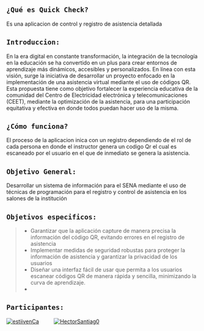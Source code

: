 <img src="https://blog.flamingtext.com/blog/2024/04/18/flamingtext_com_1713461882_76238231.gif" border="0" alt="" title="">


## `¿Qué es Quick Check?`
Es una aplicacion de control y registro de asistencia detallada

## `Introduccion:`
En la era digital en constante transformación, la integración de la tecnología en la educación se ha convertido en un plus para crear entornos de aprendizaje más dinámicos, accesibles y personalizados. En línea con esta visión, surge la iniciativa de desarrollar un proyecto enfocado en la implementación de una asistencia virtual mediante el uso de códigos QR. Esta propuesta tiene como objetivo fortalecer la experiencia educativa de la comunidad del Centro de Electricidad electrónica y telecomunicaciones (CEET), mediante la optimización de la asistencia, para una participación equitativa y efectiva en donde todos puedan hacer uso de la misma.
## `¿Cómo funciona?`
El proceso de la aplicacion inica con un registro dependiendo de el rol de cada persona en donde el instructor genera un codigo Qr el cual es escaneado por el usuario en el que de inmediato se genera la asistencia.

## `Objetivo General:`
Desarrollar un sistema de información para el SENA mediante el uso de técnicas de programación para el registro y control de asistencia en los salones de la institución
## `Objetivos especificos:`
> - Garantizar que la aplicación capture de manera precisa la información del código QR, evitando errores en el registro de asistencia
> - Implementar medidas de seguridad robustas para proteger la información de asistencia y garantizar la privacidad de los usuarios
> - Diseñar una interfaz fácil de usar que permita a los usuarios escanear códigos QR de manera rápida y sencilla, minimizando la curva de aprendizaje.
> - 
## `Participantes:`
[![estiivenCa](https://www.shareicon.net/data/128x128/2016/11/29/858029_media_512x512.png)](https://github.com/estiivenCa)&nbsp;&nbsp;&nbsp;&nbsp;&nbsp;&nbsp;&nbsp;&nbsp;&nbsp;&nbsp;[![HectorSantiag0](https://www.shareicon.net/data/128x128/2016/12/19/863662_media_512x512.png)](https://github.com/HectorSantiag0)
<br>
<img src="https://blog.flamingtext.com/blog/2024/04/18/flamingtext_com_1713462714_76238234.gif" border="0" alt="" title=""><img src="https://blog.flamingtext.com/blog/2024/04/18/flamingtext_com_1713462898_76238236.gif" border="0" alt="" title="">
